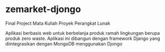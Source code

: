# zemarket-djongo
 Final Project Mata Kuliah Proyek Perangkat Lunak

 Aplikasi berbasis web untuk berbelanja produk ramah lingkungan berupa produk zero waste.
 Aplikasi ini dibangun dengan framework Django yang diintegrasikan dengan MongoDB menggunakan Djongo
